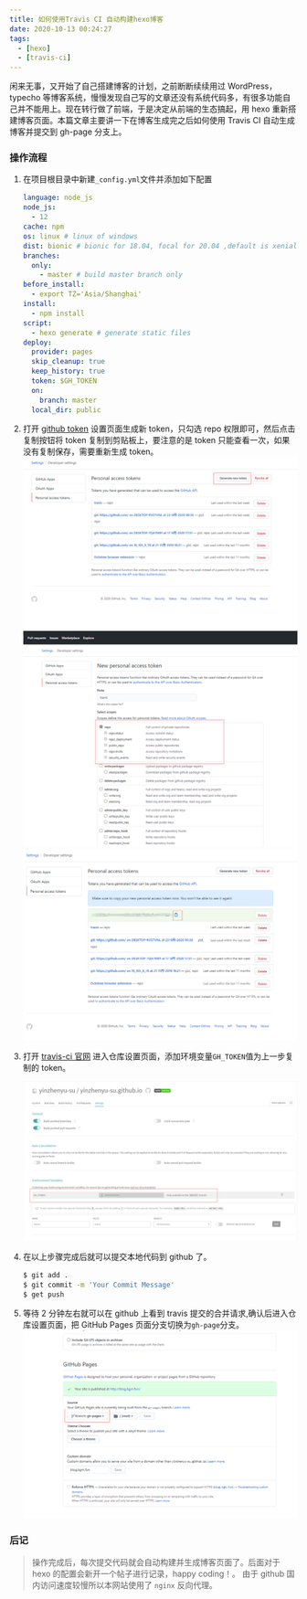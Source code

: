 ```yaml
---
title: 如何使用Travis CI 自动构建hexo博客
date: 2020-10-13 00:24:27
tags:
  - [hexo]
  - [travis-ci]
---
```


闲来无事，又开始了自己搭建博客的计划，之前断断续续用过 WordPress，typecho 等博客系统，慢慢发现自己写的文章还没有系统代码多，有很多功能自己并不能用上。现在转行做了前端，于是决定从前端的生态搞起，用 hexo 重新搭建博客页面。本篇文章主要讲一下在博客生成完之后如何使用 Travis CI 自动生成博客并提交到 gh-page 分支上。

### 操作流程

1. 在项目根目录中新建`_config.yml`文件并添加如下配置

   ```yml
   language: node_js
   node_js:
     - 12
   cache: npm
   os: linux # linux of windows
   dist: bionic # bionic for 18.04, focal for 20.04 ,default is xenial 16.04
   branches:
     only:
       - master # build master branch only
   before_install:
     - export TZ='Asia/Shanghai'
   install:
     - npm install
   script:
     - hexo generate # generate static files
   deploy:
     provider: pages
     skip_cleanup: true
     keep_history: true
     token: $GH_TOKEN
     on:
       branch: master
     local_dir: public
   ```

2. 打开 [github token](https://github.com/settings/tokens 'github Token 配置') 设置页面生成新 token，只勾选 repo 权限即可，然后点击复制按钮将 token 复制到剪贴板上，要注意的是 token 只能查看一次，如果没有复制保存，需要重新生成 token。
   ![](/images/hexo/githubTokenList.png 'token列表')
   ![](/images/hexo/newRepoToken.png '生成新token')
   ![](/images/hexo/copyNewToken.png '复制新生成的token')

3. 打开 [travis-ci 官网](https://travis-ci.org) 进入仓库设置页面，添加环境变量`GH_TOKEN`值为上一步复制的 token。
   <!-- ![](/images/hexo/travis-auth.png 'travis 授权') -->

   ![](/images/hexo/travis-setting.png 'travis 仓库设置')

4. 在以上步骤完成后就可以提交本地代码到 github 了。
   ```bash
   $ git add .
   $ git commit -m 'Your Commit Message'
   $ get push
   ```
5. 等待 2 分钟左右就可以在 github 上看到 travis 提交的合并请求,确认后进入仓库设置页面，把 GitHub Pages 页面分支切换为`gh-page`分支。
   ![](/images/hexo/github-gh-page.png 'GitHub Page 设置')

### 后记

> 操作完成后，每次提交代码就会自动构建并生成博客页面了。后面对于 hexo 的配置会新开一个帖子进行记录，happy coding！。
> 由于 github 国内访问速度较慢所以本网站使用了 `nginx` 反向代理。
